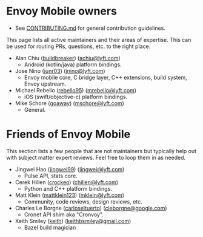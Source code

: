 # Envoy Mobile owners

* See [CONTRIBUTING.md](CONTRIBUTING.md) for general contribution guidelines.

This page lists all active maintainers and their areas of expertise. This can be used for
routing PRs, questions, etc. to the right place.

* Alan Chiu ([buildbreaker](https://github.com/buildbreaker)) (achiu@lyft.com)
  * Android (kotlin/java) platform bindings.
* Jose Nino ([junr03](https://github.com/junr03)) (jnino@lyft.com)
  * Envoy mobile core, C bridge layer, C++ extensions, build system, Envoy upstream.
* Michael Rebello ([rebello95](https://github.com/rebello95)) (mrebello@lyft.com)
  * iOS (swift/objective-c) platform bindings.
* Mike Schore ([goaway](https://github.com/goaway)) (mschore@lyft.com)
  * General.

# Friends of Envoy Mobile

This section lists a few people that are not maintainers but typically help out with subject
matter expert reviews. Feel free to loop them in as needed.

* Jingwei Hao ([jingwei99](https://github.com/jingwei99)) (jingwei@lyft.com)
  * Pulse API, stats core.
* Cerek Hillen ([crockeo](https://github.com/crockeo)) (chillen@lyft.com)
  * Python and C++ platform bindings.
* Matt Klein ([mattklein123](https://github.com/mattklein123)) (mklein@lyft.com)
  * Community, code reviews, design reviews, etc.
* Charles Le Borgne ([carloseltuerto](https://github.com/carloseltuerto)) (cleborgne@google.com)
  * Cronet API shim aka "Cronvoy".
* Keith Smiley ([keith](https://github.com/keith)) (keithbsmiley@gmail.com)
  * Bazel build magician
